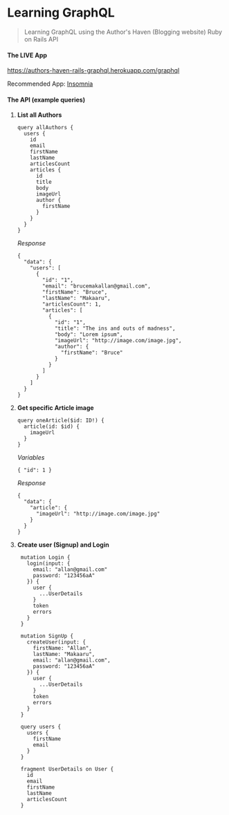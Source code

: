 # Learning GraphQL

> Learning GraphQL using the Author's Haven (Blogging website) Ruby on Rails API

#### The LIVE App
https://authors-haven-rails-graphql.herokuapp.com/graphql

Recommended App: [Insomnia](https://insomnia.rest/)

#### The API (example queries)

1. **List all Authors**
    ```
    query allAuthors {
      users {
        id
        email
        firstName
        lastName
        articlesCount
        articles {
          id
          title
          body
          imageUrl
          author {
            firstName
          }
        }
      }
    }
    ```
    *Response*
    ```
    {
      "data": {
        "users": [
          {
            "id": "1",
            "email": "brucemakallan@gmail.com",
            "firstName": "Bruce",
            "lastName": "Makaaru",
            "articlesCount": 1,
            "articles": [
              {
                "id": "1",
                "title": "The ins and outs of madness",
                "body": "Lorem ipsum",
                "imageUrl": "http://image.com/image.jpg",
                "author": {
                  "firstName": "Bruce"
                }
              }
            ]
          }
        ]
      }
    }
    ```

2. **Get specific Article image**
    ```
    query oneArticle($id: ID!) {
      article(id: $id) {
        imageUrl
      }
    }
    ```
    *Variables*
    ```
    { "id": 1 }
    ```
    *Response*
    ```
    {
      "data": {
        "article": {
          "imageUrl": "http://image.com/image.jpg"
        }
      }
    }
    ```

3. **Create user (Signup) and Login**
   ```
    mutation Login {
      login(input: {
        email: "allan@gmail.com"
        password: "123456aA"
      }) {
        user {
          ...UserDetails
        }
        token
        errors
      }
    }

    mutation SignUp {
      createUser(input: {
        firstName: "Allan",
        lastName: "Makaaru",
        email: "allan@gmail.com",
        password: "123456aA"
      }) {
        user {
          ...UserDetails
        }
        token
        errors
      }
    }

    query users {
      users {
        firstName
        email
      }
    }

    fragment UserDetails on User {
      id
      email
      firstName
      lastName
      articlesCount
    }
   ```

